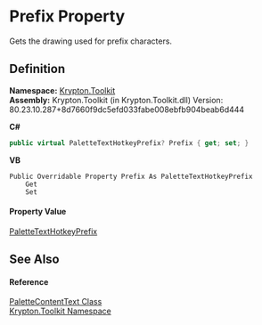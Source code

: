 # Prefix Property


Gets the drawing used for prefix characters.



## Definition
**Namespace:** <a href="79d2eac2-21f4-54ff-7552-b20c33c30600.md">Krypton.Toolkit</a>  
**Assembly:** Krypton.Toolkit (in Krypton.Toolkit.dll) Version: 80.23.10.287+8d7660f9dc5efd033fabe008ebfb904beab6d444

**C#**
``` C#
public virtual PaletteTextHotkeyPrefix? Prefix { get; set; }
```
**VB**
``` VB
Public Overridable Property Prefix As PaletteTextHotkeyPrefix
	Get
	Set
```



#### Property Value
<a href="38643f97-2fde-3681-eb99-4f95515f64d7.md">PaletteTextHotkeyPrefix</a>

## See Also


#### Reference
<a href="0d149666-a1eb-62ed-6965-2dced308ea66.md">PaletteContentText Class</a>  
<a href="79d2eac2-21f4-54ff-7552-b20c33c30600.md">Krypton.Toolkit Namespace</a>  
